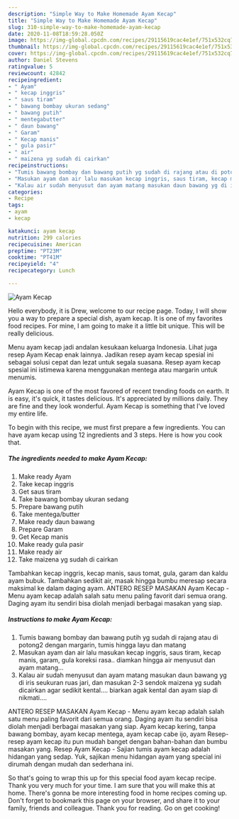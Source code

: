 ```yaml
---
description: "Simple Way to Make Homemade Ayam Kecap"
title: "Simple Way to Make Homemade Ayam Kecap"
slug: 310-simple-way-to-make-homemade-ayam-kecap
date: 2020-11-08T18:59:28.050Z
image: https://img-global.cpcdn.com/recipes/29115619cac4e1ef/751x532cq70/ayam-kecap-foto-resep-utama.jpg
thumbnail: https://img-global.cpcdn.com/recipes/29115619cac4e1ef/751x532cq70/ayam-kecap-foto-resep-utama.jpg
cover: https://img-global.cpcdn.com/recipes/29115619cac4e1ef/751x532cq70/ayam-kecap-foto-resep-utama.jpg
author: Daniel Stevens
ratingvalue: 5
reviewcount: 42842
recipeingredient:
- " Ayam"
- " kecap inggris"
- " saus tiram"
- " bawang bombay ukuran sedang"
- " bawang putih"
- " mentegabutter"
- " daun bawang"
- " Garam"
- " Kecap manis"
- " gula pasir"
- " air"
- " maizena yg sudah di cairkan"
recipeinstructions:
- "Tumis bawang bombay dan bawang putih yg sudah di rajang atau di potong2 dengan margarin, tumis hingga layu dan matang"
- "Masukan ayam dan air lalu masukan kecap inggris, saus tiram, kecap manis, garam, gula koreksi rasa.. diamkan hingga air menyusut dan ayam matang..."
- "Kalau air sudah menyusut dan ayam matang masukan daun bawang yg di iris seukuran ruas jari, dan masukan 2-3 sendok maizena yg sudah dicairkan agar sedikit kental.... biarkan agak kental dan ayam siap di nikmati...."
categories:
- Recipe
tags:
- ayam
- kecap

katakunci: ayam kecap 
nutrition: 299 calories
recipecuisine: American
preptime: "PT23M"
cooktime: "PT41M"
recipeyield: "4"
recipecategory: Lunch

---
```



![Ayam Kecap](https://img-global.cpcdn.com/recipes/29115619cac4e1ef/751x532cq70/ayam-kecap-foto-resep-utama.jpg)

Hello everybody, it is Drew, welcome to our recipe page. Today, I will show you a way to prepare a special dish, ayam kecap. It is one of my favorites food recipes. For mine, I am going to make it a little bit unique. This will be really delicious.

Menu ayam kecap jadi andalan kesukaan keluarga Indonesia. Lihat juga resep Ayam Kecap enak lainnya. Jadikan resep ayam kecap spesial ini sebagai solusi cepat dan lezat untuk segala suasana. Resep ayam kecap spesial ini istimewa karena menggunakan mentega atau margarin untuk menumis.

Ayam Kecap is one of the most favored of recent trending foods on earth. It is easy, it's quick, it tastes delicious. It's appreciated by millions daily. They are fine and they look wonderful. Ayam Kecap is something that I've loved my entire life.


To begin with this recipe, we must first prepare a few ingredients. You can have ayam kecap using 12 ingredients and 3 steps. Here is how you cook that.

<!--inarticleads1-->

##### The ingredients needed to make Ayam Kecap:

1. Make ready  Ayam
1. Take  kecap inggris
1. Get  saus tiram
1. Take  bawang bombay ukuran sedang
1. Prepare  bawang putih
1. Take  mentega/butter
1. Make ready  daun bawang
1. Prepare  Garam
1. Get  Kecap manis
1. Make ready  gula pasir
1. Make ready  air
1. Take  maizena yg sudah di cairkan


Tambahkan kecap inggris, kecap manis, saus tomat, gula, garam dan kaldu ayam bubuk. Tambahkan sedikit air, masak hingga bumbu meresap secara maksimal ke dalam daging ayam. ANTERO RESEP MASAKAN Ayam Kecap - Menu ayam kecap adalah salah satu menu paling favorit dari semua orang. Daging ayam itu sendiri bisa diolah menjadi berbagai masakan yang siap. 

<!--inarticleads2-->

##### Instructions to make Ayam Kecap:

1. Tumis bawang bombay dan bawang putih yg sudah di rajang atau di potong2 dengan margarin, tumis hingga layu dan matang
1. Masukan ayam dan air lalu masukan kecap inggris, saus tiram, kecap manis, garam, gula koreksi rasa.. diamkan hingga air menyusut dan ayam matang...
1. Kalau air sudah menyusut dan ayam matang masukan daun bawang yg di iris seukuran ruas jari, dan masukan 2-3 sendok maizena yg sudah dicairkan agar sedikit kental.... biarkan agak kental dan ayam siap di nikmati....


ANTERO RESEP MASAKAN Ayam Kecap - Menu ayam kecap adalah salah satu menu paling favorit dari semua orang. Daging ayam itu sendiri bisa diolah menjadi berbagai masakan yang siap. Ayam kecap kering, tanpa bawang bombay, ayam kecap mentega, ayam kecap cabe ijo, ayam Resep-resep ayam kecap itu pun mudah banget dengan bahan-bahan dan bumbu masakan yang. Resep Ayam Kecap - Sajian tumis ayam kecap adalah hidangan yang sedap. Yuk, sajikan menu hidangan ayam yang special ini dirumah dengan mudah dan sederhana ini. 

So that's going to wrap this up for this special food ayam kecap recipe. Thank you very much for your time. I am sure that you will make this at home. There's gonna be more interesting food in home recipes coming up. Don't forget to bookmark this page on your browser, and share it to your family, friends and colleague. Thank you for reading. Go on get cooking!
